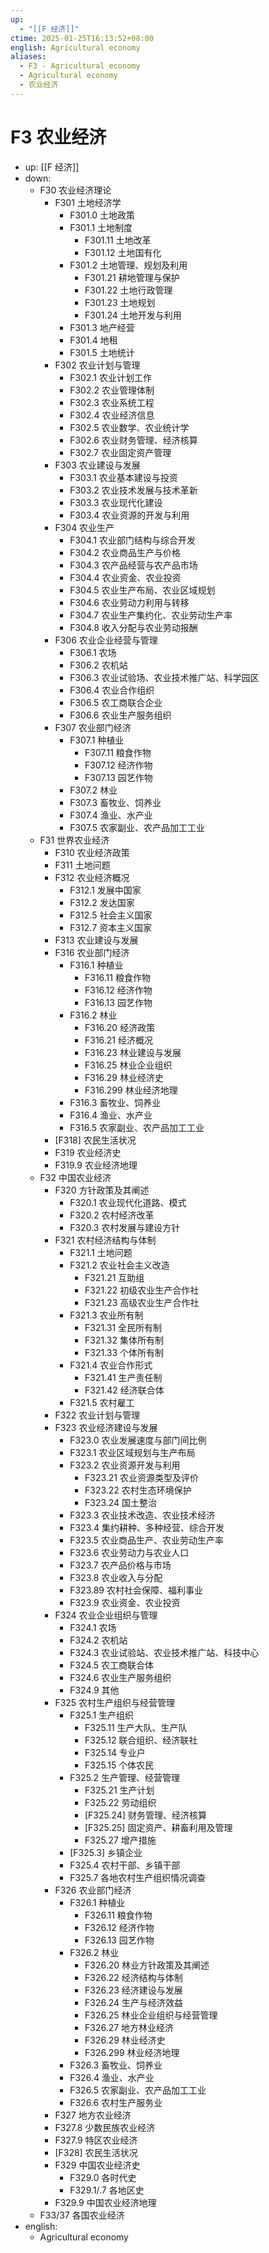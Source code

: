 ```yaml
---
up:
  - "[[F 经济]]"
ctime: 2025-01-25T16:13:52+08:00
english: Agricultural economy
aliases:
  - F3 - Agricultural economy
  - Agricultural economy
  - 农业经济
---
```


# F3 农业经济

- up: [[F 经济]]
- down:
	- F30 农业经济理论
		- F301 土地经济学
			- F301.0 土地政策
			- F301.1 土地制度
				- F301.11 土地改革
				- F301.12 土地国有化
			- F301.2 土地管理、规划及利用
				- F301.21 耕地管理与保护
				- F301.22 土地行政管理
				- F301.23 土地规划
				- F301.24 土地开发与利用
			- F301.3 地产经营
			- F301.4 地租
			- F301.5 土地统计
		- F302 农业计划与管理
			- F302.1 农业计划工作
			- F302.2 农业管理体制
			- F302.3 农业系统工程
			- F302.4 农业经济信息
			- F302.5 农业数学、农业统计学
			- F302.6 农业财务管理、经济核算
			- F302.7 农业固定资产管理
		- F303 农业建设与发展
			- F303.1 农业基本建设与投资
			- F303.2 农业技术发展与技术革新
			- F303.3 农业现代化建设
			- F303.4 农业资源的开发与利用
		- F304 农业生产
			- F304.1 农业部门结构与综合开发
			- F304.2 农业商品生产与价格
			- F304.3 农产品经营与农产品市场
			- F304.4 农业资金、农业投资
			- F304.5 农业生产布局、农业区域规划
			- F304.6 农业劳动力利用与转移
			- F304.7 农业生产集约化、农业劳动生产率
			- F304.8 收入分配与农业劳动报酬
		- F306 农业企业经营与管理
			- F306.1 农场
			- F306.2 农机站
			- F306.3 农业试验场、农业技术推广站、科学园区
			- F306.4 农业合作组织
			- F306.5 农工商联合企业
			- F306.6 农业生产服务组织
		- F307 农业部门经济
			- F307.1 种植业
				- F307.11 粮食作物
				- F307.12 经济作物
				- F307.13 园艺作物
			- F307.2 林业
			- F307.3 畜牧业、饲养业
			- F307.4 渔业、水产业
			- F307.5 农家副业、农产品加工工业
	- F31 世界农业经济
		- F310 农业经济政策
		- F311 土地问题
		- F312 农业经济概况
			- F312.1 发展中国家
			- F312.2 发达国家
			- F312.5 社会主义国家
			- F312.7 资本主义国家
		- F313 农业建设与发展
		- F316 农业部门经济
			- F316.1 种植业
				- F316.11 粮食作物
				- F316.12 经济作物
				- F316.13 园艺作物
			- F316.2 林业
				- F316.20 经济政策
				- F316.21 经济概况
				- F316.23 林业建设与发展
				- F316.25 林业企业组织
				- F316.29 林业经济史
				- F316.299 林业经济地理
			- F316.3 畜牧业、饲养业
			- F316.4 渔业、水产业
			- F316.5 农家副业、农产品加工工业
		- [F318] 农民生活状况
		- F319 农业经济史
		- F319.9 农业经济地理
	- F32 中国农业经济
		- F320 方针政策及其阐述
			- F320.1 农业现代化道路、模式
			- F320.2 农村经济改革
			- F320.3 农村发展与建设方针
		- F321 农村经济结构与体制
			- F321.1 土地问题
			- F321.2 农业社会主义改造
				- F321.21 互助组
				- F321.22 初级农业生产合作社
				- F321.23 高级农业生产合作社
			- F321.3 农业所有制
				- F321.31 全民所有制
				- F321.32 集体所有制
				- F321.33 个体所有制
			- F321.4 农业合作形式
				- F321.41 生产责任制
				- F321.42 经济联合体
			- F321.5 农村雇工
		- F322 农业计划与管理
		- F323 农业经济建设与发展
			- F323.0 农业发展速度与部门间比例
			- F323.1 农业区域规划与生产布局
			- F323.2 农业资源开发与利用
				- F323.21 农业资源类型及评价
				- F323.22 农村生态环境保护
				- F323.24 国土整治
			- F323.3 农业技术改造、农业技术经济
			- F323.4 集约耕种、多种经营、综合开发
			- F323.5 农业商品生产、农业劳动生产率
			- F323.6 农业劳动力与农业人口
			- F323.7 农产品价格与市场
			- F323.8 农业收入与分配
			- F323.89 农村社会保障、福利事业
			- F323.9 农业资金、农业投资
		- F324 农业企业组织与管理
			- F324.1 农场
			- F324.2 农机站
			- F324.3 农业试验站、农业技术推广站、科技中心
			- F324.5 农工商联合体
			- F324.6 农业生产服务组织
			- F324.9 其他
		- F325 农村生产组织与经营管理
			- F325.1 生产组织
				- F325.11 生产大队、生产队
				- F325.12 联合组织、经济联社
				- F325.14 专业户
				- F325.15 个体农民
			- F325.2 生产管理、经营管理
				- F325.21 生产计划
				- F325.22 劳动组织
				- [F325.24] 财务管理、经济核算
				- [F325.25] 固定资产、耕畜利用及管理
				- F325.27 增产措施
			- [F325.3] 乡镇企业
			- F325.4 农村干部、乡镇干部
			- F325.7 各地农村生产组织情况调查
		- F326 农业部门经济
			- F326.1 种植业
				- F326.11 粮食作物
				- F326.12 经济作物
				- F326.13 园艺作物
			- F326.2 林业
				- F326.20 林业方针政策及其阐述
				- F326.22 经济结构与体制
				- F326.23 经济建设与发展
				- F326.24 生产与经济效益
				- F326.25 林业企业组织与经营管理
				- F326.27 地方林业经济
				- F326.29 林业经济史
				- F326.299 林业经济地理
			- F326.3 畜牧业、饲养业
			- F326.4 渔业、水产业
			- F326.5 农家副业、农产品加工工业
			- F326.6 农村生产服务业
		- F327 地方农业经济
		- F327.8 少数民族农业经济
		- F327.9 特区农业经济
		- [F328] 农民生活状况
		- F329 中国农业经济史
			- F329.0 各时代史
			- F329.1/.7 各地区史
		- F329.9 中国农业经济地理
	- F33/37 各国农业经济
- english:
	- Agricultural economy
